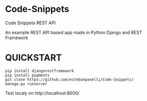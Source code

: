 # Code-Snippets
Code Snippets REST API

An example REST API based app made in Python Django and REST Framework

QUICKSTART
==========
```pip install django
pip install djangorestframework
pip install pygments
git clone https://github.com/estebanpanelli/Code-Snippets/
manage.py runserver
```
Test localy on http://localhost:8000/
